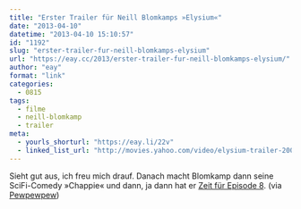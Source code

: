 ```yaml
---
title: "Erster Trailer für Neill Blomkamps »Elysium«"
date: "2013-04-10"
datetime: "2013-04-10 15:10:57"
id: "1192"
slug: "erster-trailer-fur-neill-blomkamps-elysium"
url: "https://eay.cc/2013/erster-trailer-fur-neill-blomkamps-elysium/"
author: "eay"
format: "link"
categories:
  - 0815
tags:
  - filme
  - neill-blomkamp
  - trailer
meta:
  - yourls_shorturl: "https://eay.li/22v"
  - linked_list_url: "http://movies.yahoo.com/video/elysium-trailer-200248321.html"
---
```


Sieht gut aus, ich freu mich drauf. Danach macht Blomkamp dann seine SciFi-Comedy »Chappie« und dann, ja dann hat er [Zeit für Episode 8](https://eay.li/1uo). (via [Pewpewpew](http://www.pewpewpew.de/2013/04/10/erster-trailer-zu-neill-blomkamps-elysium/))
